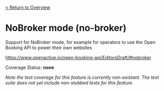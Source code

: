 [< Return to Overview](../../README.md)
# NoBroker mode (no-broker)

Support for NoBroker mode, for example for operators to use the Open Booking API to power their own websites


https://www.openactive.io/open-booking-api/EditorsDraft/#nobroker

Coverage Status: **none**


*Note the test coverage for this feature is currently non-existant. The test suite does not yet include non-stubbed tests for this feature.*



